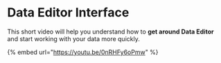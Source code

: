 # Data Editor Interface

This short video will help you understand how to **get around Data Editor** and start working with your data more quickly.

{% embed url="https://youtu.be/0nRHFy6oPmw" %}
